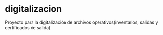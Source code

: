 # digitalizacion
Proyecto para la digitalización de archivos operativos(inventarios, salidas y certificados de salida)
